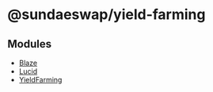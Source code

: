 # @sundaeswap/yield-farming

## Modules

- [Blaze](modules/Blaze.md)
- [Lucid](modules/Lucid.md)
- [YieldFarming](modules/YieldFarming.md)
